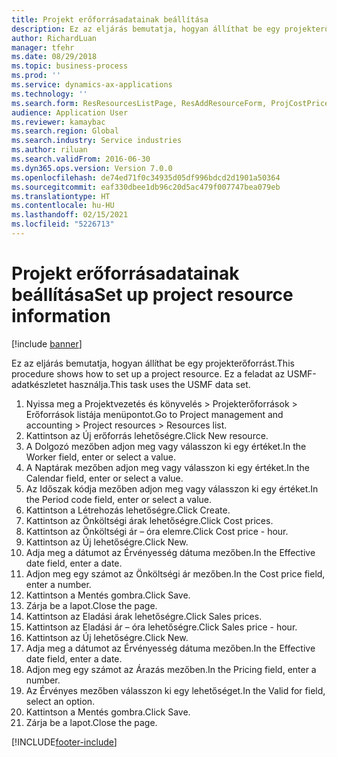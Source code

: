 ```yaml
---
title: Projekt erőforrásadatainak beállítása
description: Ez az eljárás bemutatja, hogyan állíthat be egy projekterőforrást.
author: RichardLuan
manager: tfehr
ms.date: 08/29/2018
ms.topic: business-process
ms.prod: ''
ms.service: dynamics-ax-applications
ms.technology: ''
ms.search.form: ResResourcesListPage, ResAddResourceForm, ProjCostPriceHour, ProjSalesPriceHour
audience: Application User
ms.reviewer: kamaybac
ms.search.region: Global
ms.search.industry: Service industries
ms.author: riluan
ms.search.validFrom: 2016-06-30
ms.dyn365.ops.version: Version 7.0.0
ms.openlocfilehash: de74ed71f0c34935d05df996bdcd2d1901a50364
ms.sourcegitcommit: eaf330dbee1db96c20d5ac479f007747bea079eb
ms.translationtype: HT
ms.contentlocale: hu-HU
ms.lasthandoff: 02/15/2021
ms.locfileid: "5226713"
---
```

# <a name="set-up-project-resource-information"></a><span data-ttu-id="589b3-103">Projekt erőforrásadatainak beállítása</span><span class="sxs-lookup"><span data-stu-id="589b3-103">Set up project resource information</span></span>

[!include [banner](../../includes/banner.md)]

<span data-ttu-id="589b3-104">Ez az eljárás bemutatja, hogyan állíthat be egy projekterőforrást.</span><span class="sxs-lookup"><span data-stu-id="589b3-104">This procedure shows how to set up a project resource.</span></span> <span data-ttu-id="589b3-105">Ez a feladat az USMF-adatkészletet használja.</span><span class="sxs-lookup"><span data-stu-id="589b3-105">This task uses the USMF data set.</span></span>

1. <span data-ttu-id="589b3-106">Nyissa meg a Projektvezetés és könyvelés > Projekterőforrások > Erőforrások listája menüpontot.</span><span class="sxs-lookup"><span data-stu-id="589b3-106">Go to Project management and accounting > Project resources > Resources list.</span></span>
2. <span data-ttu-id="589b3-107">Kattintson az Új erőforrás lehetőségre.</span><span class="sxs-lookup"><span data-stu-id="589b3-107">Click New resource.</span></span>
3. <span data-ttu-id="589b3-108">A Dolgozó mezőben adjon meg vagy válasszon ki egy értéket.</span><span class="sxs-lookup"><span data-stu-id="589b3-108">In the Worker field, enter or select a value.</span></span>
4. <span data-ttu-id="589b3-109">A Naptárak mezőben adjon meg vagy válasszon ki egy értéket.</span><span class="sxs-lookup"><span data-stu-id="589b3-109">In the Calendar field, enter or select a value.</span></span>
5. <span data-ttu-id="589b3-110">Az Időszak kódja mezőben adjon meg vagy válasszon ki egy értéket.</span><span class="sxs-lookup"><span data-stu-id="589b3-110">In the Period code field, enter or select a value.</span></span>
6. <span data-ttu-id="589b3-111">Kattintson a Létrehozás lehetőségre.</span><span class="sxs-lookup"><span data-stu-id="589b3-111">Click Create.</span></span>
7. <span data-ttu-id="589b3-112">Kattintson az Önköltségi árak lehetőségre.</span><span class="sxs-lookup"><span data-stu-id="589b3-112">Click Cost prices.</span></span>
8. <span data-ttu-id="589b3-113">Kattintson az Önköltségi ár – óra elemre.</span><span class="sxs-lookup"><span data-stu-id="589b3-113">Click Cost price - hour.</span></span>
9. <span data-ttu-id="589b3-114">Kattintson az Új lehetőségre.</span><span class="sxs-lookup"><span data-stu-id="589b3-114">Click New.</span></span>
10. <span data-ttu-id="589b3-115">Adja meg a dátumot az Érvényesség dátuma mezőben.</span><span class="sxs-lookup"><span data-stu-id="589b3-115">In the Effective date field, enter a date.</span></span>
11. <span data-ttu-id="589b3-116">Adjon meg egy számot az Önköltségi ár mezőben.</span><span class="sxs-lookup"><span data-stu-id="589b3-116">In the Cost price field, enter a number.</span></span>
12. <span data-ttu-id="589b3-117">Kattintson a Mentés gombra.</span><span class="sxs-lookup"><span data-stu-id="589b3-117">Click Save.</span></span>
13. <span data-ttu-id="589b3-118">Zárja be a lapot.</span><span class="sxs-lookup"><span data-stu-id="589b3-118">Close the page.</span></span>
14. <span data-ttu-id="589b3-119">Kattintson az Eladási árak lehetőségre.</span><span class="sxs-lookup"><span data-stu-id="589b3-119">Click Sales prices.</span></span>
15. <span data-ttu-id="589b3-120">Kattintson az Eladási ár – óra lehetőségre.</span><span class="sxs-lookup"><span data-stu-id="589b3-120">Click Sales price - hour.</span></span>
16. <span data-ttu-id="589b3-121">Kattintson az Új lehetőségre.</span><span class="sxs-lookup"><span data-stu-id="589b3-121">Click New.</span></span>
17. <span data-ttu-id="589b3-122">Adja meg a dátumot az Érvényesség dátuma mezőben.</span><span class="sxs-lookup"><span data-stu-id="589b3-122">In the Effective date field, enter a date.</span></span>
18. <span data-ttu-id="589b3-123">Adjon meg egy számot az Árazás mezőben.</span><span class="sxs-lookup"><span data-stu-id="589b3-123">In the Pricing field, enter a number.</span></span>
19. <span data-ttu-id="589b3-124">Az Érvényes mezőben válasszon ki egy lehetőséget.</span><span class="sxs-lookup"><span data-stu-id="589b3-124">In the Valid for field, select an option.</span></span>
20. <span data-ttu-id="589b3-125">Kattintson a Mentés gombra.</span><span class="sxs-lookup"><span data-stu-id="589b3-125">Click Save.</span></span>
21. <span data-ttu-id="589b3-126">Zárja be a lapot.</span><span class="sxs-lookup"><span data-stu-id="589b3-126">Close the page.</span></span>



[!INCLUDE[footer-include](../../../includes/footer-banner.md)]